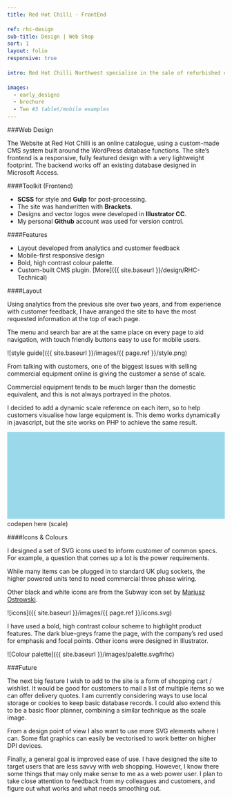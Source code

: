 ```yaml
---
title: Red Hot Chilli - FrontEnd

ref: rhc-design
sub-title: Design | Web Shop
sort: 1
layout: folio
responsive: true

intro: Red Hot Chilli Northwest specialise in the sale of refurbished commercial catering equipment. They needed a site that would show off the company’s regularly updating product list, serving both UK and across Europe.

images:
  - early_designs
  - brochure
  - Two #3 tablet/mobile examples
---
```


###Web Design

The Website at Red Hot Chilli is an online catalogue, using a custom-made CMS system built around the WordPress database functions. The site’s frontend is a responsive, fully featured design with a very lightweight footprint. The backend works off an existing database designed in Microsoft Access.

####Toolkit (Frontend)

- **SCSS** for style and **Gulp** for post-processing.
- The site was handwritten with **Brackets**.
- Designs and vector logos were developed in **Illustrator CC**.
- My personal **Github** account was used for version control.

####Features

- Layout developed from analytics and customer feedback
- Mobile-first responsive design
- Bold, high contrast colour palette.
- Custom-built CMS plugin. [More]({{ site.baseurl }}/design/RHC-Technical)

####Layout

Using analytics from the previous site over two years, and from experience with customer feedback, I have arranged the site to have the most requested information at the top of each page.

The menu and search bar are at the same place on every page to aid navigation, with touch friendly buttons easy to use for mobile users.

![style guide]({{ site.baseurl }}/images/{{ page.ref }}/style.png)

From talking with customers, one of the biggest issues with selling commercial equipment online is giving the customer a sense of scale.

Commercial equipment tends to be much larger than the domestic equivalent, and this is not always portrayed in the photos.

I decided to add a dynamic scale reference on each item, so to help customers visualise how large equipment is. This demo works dynamically in javascript, but the site works on PHP to achieve the same result.

![scale](/images/placeholder.png)
codepen here (scale)

####Icons & Colours

I designed a set of SVG icons used to inform customer of common specs. For example, a question that comes up a lot is the power requirements.

While many items can be plugged in to standard UK plug sockets, the higher powered units tend to need commercial three phase wiring.

Other black and white icons are from the Subway icon set by [Mariusz Ostrowski](https://github.com/mariuszostrowski/subway).

![icons]({{ site.baseurl }}/images/{{ page.ref }}/icons.svg)

I have used a bold, high contrast colour scheme to highlight product features. The dark blue-greys frame the page, with the company’s red used for emphasis and focal points.
 Other icons were designed in Illustrator.

![Colour palette]({{ site.baseurl }}/images/palette.svg#rhc)

###Future

The next big feature I wish to add to the site is a form of shopping cart / wishlist. It would be good for customers to mail a list of multiple items so we can offer delivery quotes. I am currently considering ways to use local storage or cookies to keep basic database records. I could also extend this to be a basic floor planner, combining a similar technique as the scale image.

From a design point of view I also want to use more SVG elements where I can. Some flat graphics can easily be vectorised to work better on higher DPI devices.

Finally, a general goal is improved ease of use. I have designed the site to target users that are less savvy with web shopping. However, I know there some things that may only make sense to me as a web power user. I plan to take close attention to feedback from my colleagues and customers, and figure out what works and what needs smoothing out.
